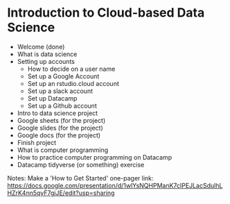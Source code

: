 # Introduction to Cloud-based Data Science

- Welcome (done)
- What is data science
- Setting up accounts
  - How to decide on a user name
  - Set up a Google Account
  - Set up an rstudio.cloud account
  - Set up a slack account
  - Set up Datacamp
  - Set up a Github account
- Intro to data science project
- Google sheets (for the project)
- Google slides (for the project)
- Google docs (for the project)
- Finish project
- What is computer programming
- How to practice computer programming on Datacamp
- Datacamp tidyverse (or something) exercise

Notes: Make a 'How to Get Started' one-pager link: https://docs.google.com/presentation/d/1wlYsNQHPManK7cIPEJLacSdulhLHZrK4nn5qyF7gjJE/edit?usp=sharing